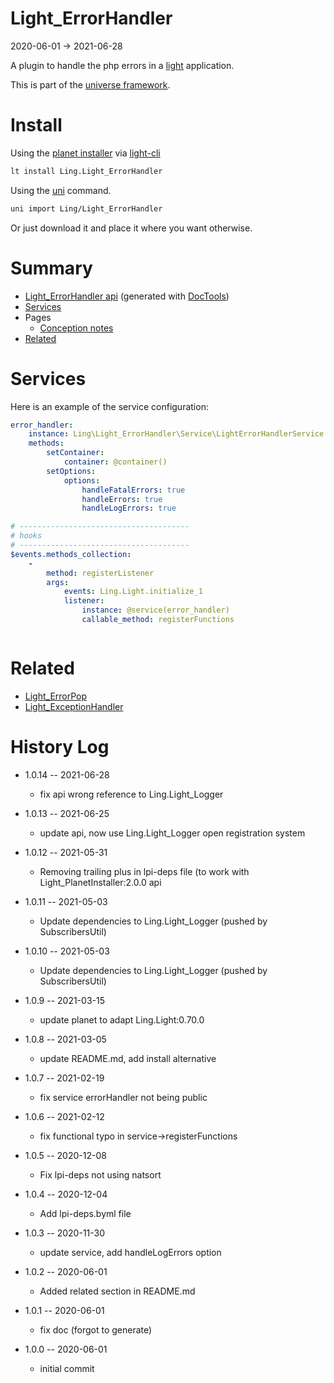 Light_ErrorHandler
===========
2020-06-01 -> 2021-06-28



A plugin to handle the php errors in a [light](https://github.com/lingtalfi/Light) application.


This is part of the [universe framework](https://github.com/karayabin/universe-snapshot).


Install
==========
Using the [planet installer](https://github.com/lingtalfi/Light_PlanetInstaller) via [light-cli](https://github.com/lingtalfi/Light_Cli)
```bash
lt install Ling.Light_ErrorHandler
```

Using the [uni](https://github.com/lingtalfi/universe-naive-importer) command.
```bash
uni import Ling/Light_ErrorHandler
```

Or just download it and place it where you want otherwise.






Summary
===========
- [Light_ErrorHandler api](https://github.com/lingtalfi/Light_ErrorHandler/blob/master/doc/api/Ling/Light_ErrorHandler.md) (generated with [DocTools](https://github.com/lingtalfi/DocTools))
- [Services](#services)
- Pages
    - [Conception notes](https://github.com/lingtalfi/Light_ErrorHandler/blob/master/doc/pages/conception-notes.md)
- [Related](#related)






Services
=========


Here is an example of the service configuration:

```yaml
error_handler:
    instance: Ling\Light_ErrorHandler\Service\LightErrorHandlerService
    methods:
        setContainer:
            container: @container()
        setOptions:
            options:
                handleFatalErrors: true
                handleErrors: true
                handleLogErrors: true

# --------------------------------------
# hooks
# --------------------------------------
$events.methods_collection:
    -
        method: registerListener
        args:
            events: Ling.Light.initialize_1
            listener:
                instance: @service(error_handler)
                callable_method: registerFunctions



```



Related
=============

- [Light_ErrorPop](https://github.com/lingtalfi/Light_ErrorPop/)
- [Light_ExceptionHandler](https://github.com/lingtalfi/Light_ExceptionHandler/)
    
    
    



History Log
=============

- 1.0.14 -- 2021-06-28

    - fix api wrong reference to Ling.Light_Logger
  
- 1.0.13 -- 2021-06-25

    - update api, now use Ling.Light_Logger open registration system
  
- 1.0.12 -- 2021-05-31

    - Removing trailing plus in lpi-deps file (to work with Light_PlanetInstaller:2.0.0 api

- 1.0.11 -- 2021-05-03

    - Update dependencies to Ling.Light_Logger (pushed by SubscribersUtil)

- 1.0.10 -- 2021-05-03

    - Update dependencies to Ling.Light_Logger (pushed by SubscribersUtil)

- 1.0.9 -- 2021-03-15

    - update planet to adapt Ling.Light:0.70.0

- 1.0.8 -- 2021-03-05

    - update README.md, add install alternative

- 1.0.7 -- 2021-02-19

    - fix service errorHandler not being public
  
- 1.0.6 -- 2021-02-12

    - fix functional typo in service->registerFunctions

- 1.0.5 -- 2020-12-08

    - Fix lpi-deps not using natsort

- 1.0.4 -- 2020-12-04

    - Add lpi-deps.byml file

- 1.0.3 -- 2020-11-30

    - update service, add handleLogErrors option
    
- 1.0.2 -- 2020-06-01

    - Added related section in README.md
    
- 1.0.1 -- 2020-06-01

    - fix doc (forgot to generate)
    
- 1.0.0 -- 2020-06-01

    - initial commit